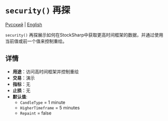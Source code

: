 # `security()` 再探
[Русский](README_ru.md) | [English](README.md)

`security()` 再探展示如何在StockSharp中获取更高时间框架的数据，并通过使用当前值或前一个值来控制重绘。

## 详情

- **用途**：访问高时间框架并控制重绘
- **交易**：演示
- **指标**：无
- **止损**：无
- **默认值**:
  - `CandleType` = 1 minute
  - `HigherTimeframe` = 5 minutes
  - `Repaint` = false
